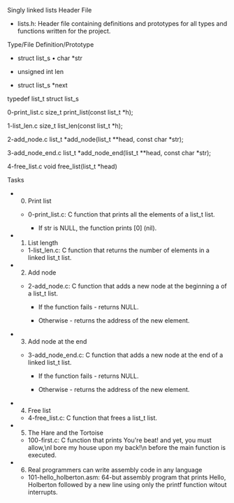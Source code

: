  Singly linked lists
Header File

* lists.h: Header file containing definitions and prototypes for all types and functions written for the project.

Type/File        Definition/Prototype

* struct list_s                •        char *str

* unsigned int len

* struct list_s *next

typedef list_t        struct list_s

0-print_list.c        size_t print_list(const list_t *h);

1-list_len.c        size_t list_len(const list_t *h);

2-add_node.c        list_t *add_node(list_t **head, const char *str);

3-add_node_end.c        list_t *add_node_end(list_t **head, const char *str);

4-free_list.c        void free_list(list_t *head)


Tasks

* 0. Print list

    * 0-print_list.c: C function that prints all the elements of a list_t list.

        * If str is NULL, the function prints [0] (nil).

* 1. List length

    * 1-list_len.c: C function that returns the number of elements in a linked list_t list.

* 2. Add node

    * 2-add_node.c: C function that adds a new node at the beginning a of a list_t list.

        * If the function fails - returns NULL.

        * Otherwise - returns the address of the new element.

* 3. Add node at the end

    * 3-add_node_end.c: C function that adds a new node at the end of a linked list_t list.

        * If the function fails - returns NULL.

        * Otherwise - returns the address of the new element.

* 4. Free list

    * 4-free_list.c: C function that frees a list_t list.

* 5. The Hare and the Tortoise

    * 100-first.c: C function that prints You're beat! and yet, you must allow,\nI bore my house upon my back!\n before the main function is executed.

* 6. Real programmers can write assembly code in any language

    * 101-hello_holberton.asm: 64-but assembly program that prints Hello, Holberton followed by a new line using only the printf function witout interrupts.



